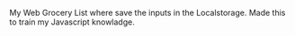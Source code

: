 My Web Grocery List where save the inputs in the Localstorage.
Made this to train my Javascript knowladge.

